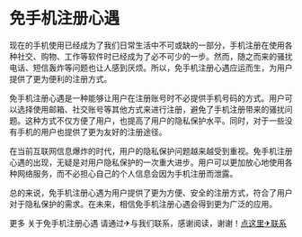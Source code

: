 # 免手机注册心遇

现在的手机使用已经成为了我们日常生活中不可或缺的一部分，手机注册在使用各种社交、购物、工作等软件时已经成为了必不可少的一步。然而，随之而来的骚扰电话、短信轰炸等问题也让人感到厌烦。所以，免手机注册心遇应运而生，为用户提供了更为便利的注册方式。

免手机注册心遇是一种能够让用户在注册账号时不必提供手机号码的方式。用户可以选择使用邮箱、社交账号等其他方式来进行注册，避免了手机注册带来的骚扰问题。这种方式不仅方便了用户，也提高了用户的隐私保护水平。同时，对于一些没有手机的用户也提供了更为友好的注册途径。

在当前互联网信息爆炸的时代，用户的隐私保护问题越来越受到重视。免手机注册心遇的出现，无疑是对用户隐私保护的一次重大进步。用户可以更加放心地使用各种网络服务，而不必担心自己的个人信息会因为手机注册而泄露。

总的来说，免手机注册心遇为用户提供了更为方便、安全的注册方式，符合了用户对于隐私保护的需求。在未来，相信免手机注册心遇会得到更为广泛的应用。

更多 关于免手机注册心遇 请通过✈与我们联系，感谢阅读，谢谢！[点这里✈联系](https://add.k02.cc)
